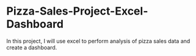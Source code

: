 # Pizza-Sales-Project-Excel-Dashboard
In this project, I will use excel to perform analysis of pizza sales data and create a dashboard.
